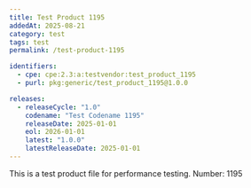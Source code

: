 ```yaml
---
title: Test Product 1195
addedAt: 2025-08-21
category: test
tags: test
permalink: /test-product-1195

identifiers:
  - cpe: cpe:2.3:a:testvendor:test_product_1195
  - purl: pkg:generic/test_product_1195@1.0.0

releases:
  - releaseCycle: "1.0"
    codename: "Test Codename 1195"
    releaseDate: 2025-01-01
    eol: 2026-01-01
    latest: "1.0.0"
    latestReleaseDate: 2025-01-01
---
```


This is a test product file for performance testing. Number: 1195

